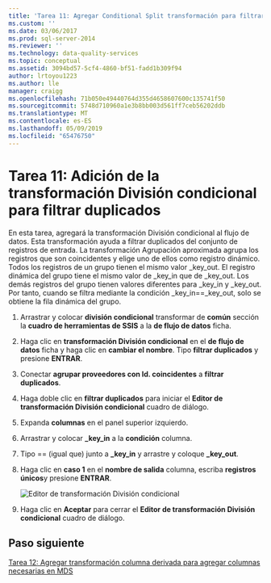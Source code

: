 ```yaml
---
title: 'Tarea 11: Agregar Conditional Split transformación para filtrar duplicados | Microsoft Docs'
ms.custom: ''
ms.date: 03/06/2017
ms.prod: sql-server-2014
ms.reviewer: ''
ms.technology: data-quality-services
ms.topic: conceptual
ms.assetid: 3094bd57-5cf4-4860-bf51-fadd1b309f94
author: lrtoyou1223
ms.author: lle
manager: craigg
ms.openlocfilehash: 71b050e49440764d355d4658607600c135741f50
ms.sourcegitcommit: 5748d710960a1e3b8bb003d561ff7ceb56202ddb
ms.translationtype: MT
ms.contentlocale: es-ES
ms.lasthandoff: 05/09/2019
ms.locfileid: "65476750"
---
```

# <a name="task-11-adding-conditional-split-transform-to-filter-duplicates"></a>Tarea 11: Adición de la transformación División condicional para filtrar duplicados
  En esta tarea, agregará la transformación División condicional al flujo de datos. Esta transformación ayuda a filtrar duplicados del conjunto de registros de entrada. La transformación Agrupación aproximada agrupa los registros que son coincidentes y elige uno de ellos como registro dinámico. Todos los registros de un grupo tienen el mismo valor _key_out. El registro dinámica del grupo tiene el mismo valor de _key_in que de _key_out. Los demás registros del grupo tienen valores diferentes para _key_in y _key_out. Por tanto, cuando se filtra mediante la condición _key_in==_key_out, solo se obtiene la fila dinámica del grupo.  
  
1.  Arrastrar y colocar **división condicional** transformar de **común** sección la **cuadro de herramientas de SSIS** a la **de flujo de datos** ficha.  
  
2.  Haga clic en **transformación División condicional** en el **de flujo de datos** ficha y haga clic en **cambiar el nombre**. Tipo **filtrar duplicados** y presione **ENTRAR**.  
  
3.  Conectar **agrupar proveedores con Id. coincidentes** a **filtrar duplicados**.  
  
4.  Haga doble clic en **filtrar duplicados** para iniciar el **Editor de transformación División condicional** cuadro de diálogo.  
  
5.  Expanda **columnas** en el panel superior izquierdo.  
  
6.  Arrastrar y colocar **_key_in** a la **condición** columna.  
  
7.  Tipo == (igual que) junto a **_key_in** y arrastre y coloque **_key_out**.  
  
8.  Haga clic en **caso 1** en el **nombre de salida** columna, escriba **registros únicos**y presione **ENTRAR**.  
  
     ![Editor de transformación División condicional](../../2014/tutorials/media/et-addingconditionalsplittransformtofilterduplicates.jpg "Editor de transformación División condicional")  
  
9. Haga clic en **Aceptar** para cerrar el **Editor de transformación División condicional** cuadro de diálogo.  
  
## <a name="next-step"></a>Paso siguiente  
 [Tarea 12: Agregar transformación columna derivada para agregar columnas necesarias en MDS](../../2014/tutorials/task-12-adding-derived-column-transform-to-add-columns-required-by-mds.md)  
  
  
